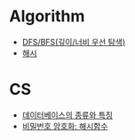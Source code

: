 # Algorithm
* [DFS/BFS(깊이/너비 우선 탐색)](https://github.com/miracle-21/TIL/blob/main/algorithm/graph.md)
* [해시](https://github.com/miracle-21/TIL/blob/main/algorithm/hash.md)

# CS
* [데이터베이스의 종류와 특징](https://github.com/miracle-21/TIL/blob/main/CS/%EB%8D%B0%EC%9D%B4%ED%84%B0%EB%B2%A0%EC%9D%B4%EC%8A%A4%EC%9D%98_%EC%A2%85%EB%A5%98%EC%99%80_%ED%8A%B9%EC%A7%95.md)
* [비밀번호 암호화: 해시함수](https://github.com/miracle-21/TIL/blob/main/CS/%EB%B9%84%EB%B0%80%EB%B2%88%ED%98%B8_%EC%95%94%ED%98%B8%ED%99%94:%ED%95%B4%EC%8B%9C_%ED%95%A8%EC%88%98.md)
